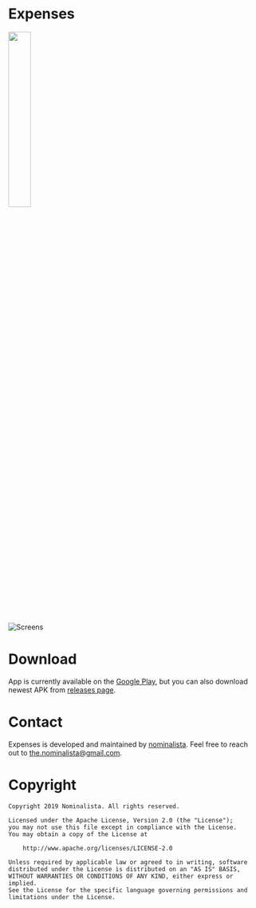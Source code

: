 # Expenses

<a href="https://play.google.com/store/apps/details?id=eu.ways4.trackex">
<img src="https://cdn.jsdelivr.net/gh/steverichey/google-play-badge-svg/img/en_get.svg" width="30%">
</a>

![Screens](resources/screens.png)

# Download

App is currently available on the [Google Play](https://play.google.com/store/apps/details?id=com.nominalista.expenses), but you can also download newest APK from [releases page](https://github.com/nominalista/expenses/releases).

# Contact

Expenses is developed and maintained by [nominalista](https://github.com/nominalista). Feel free to reach out to [the.nominalista@gmail.com](mailto://the.nominalista@gmail.com).

# Copyright

    Copyright 2019 Nominalista. All rights reserved.

    Licensed under the Apache License, Version 2.0 (the "License");
    you may not use this file except in compliance with the License.
    You may obtain a copy of the License at

        http://www.apache.org/licenses/LICENSE-2.0

    Unless required by applicable law or agreed to in writing, software
    distributed under the License is distributed on an "AS IS" BASIS,
    WITHOUT WARRANTIES OR CONDITIONS OF ANY KIND, either express or implied.
    See the License for the specific language governing permissions and
    limitations under the License.
